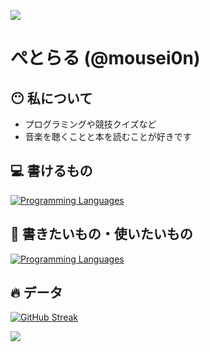 ![](https://komarev.com/ghpvc/?username=mousei0n)

# ぺとらる (@mousei0n)

## 😶 私について
* プログラミングや競技クイズなど
* 音楽を聴くことと本を読むことが好きです

## 💻 書けるもの
[![Programming Languages](https://skillicons.dev/icons?i=html,css,go)](https://skillicons.dev)

## 🫥 書きたいもの・使いたいもの
[![Programming Languages](https://skillicons.dev/icons?i=rust,ts,php,cpp,tauri,next)](https://skillicons.dev)

## 🔥 データ
[![GitHub Streak](https://streak-stats.demolab.com?user=mousei0n&theme=tokyonight)](https://git.io/streak-stats)
  
 ![](http://github-profile-summary-cards.vercel.app/api/cards/profile-details?username=mousei0n&theme=tokyonight)
